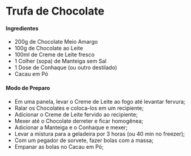 # Trufa de Chocolate

#### Ingredientes

- 200g de Chocolate Meio Amargo
- 100g de Chocolate ao Leite
- 100ml de Creme de Leite fresco
- 1 Colher (sopa) de Manteiga sem Sal
- 1 Dose de Conhaque (ou outro destilado)
- Cacau em Pó

#### Modo de Preparo

- Em uma panela, levar o Creme de Leite ao fogo até levantar fervura;
- Ralar os Chocolates e coloca-los em um recipiente;
- Adicionar o Creme de Leite fervido ao recipiente;
- Mexer até o Chocolate derreter e ficar homogênea;
- Adicionar a Manteiga e o Conhaque e mexer;
- Levar a mistura para a geladeira por 3 horas (ou 40 min no freezer);
- Com um pegador de sorvete, fazer bolas com a massa;
- Empanar as bolas no Cacau em Pó;